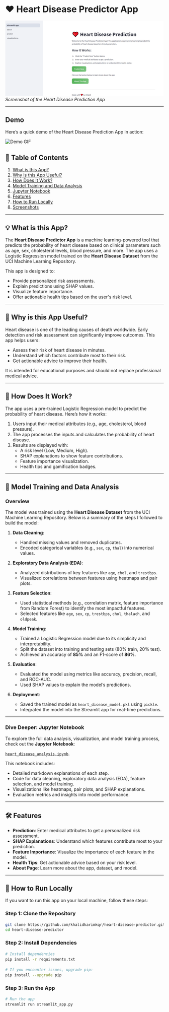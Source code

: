 # ❤️ Heart Disease Predictor App

![Streamlit App](https://github.com/khalidkarimkqr/heart-disease-predictor/blob/main/images/app_screenshot.png)  
*Screenshot of the Heart Disease Prediction App*

---

## Demo

Here’s a quick demo of the Heart Disease Prediction App in action:

![Demo GIF](gifs/waltkthrough_project.gif)

## 📌 Table of Contents

1. [What is this App?](#what-is-this-app)
2. [Why is this App Useful?](#why-is-this-app-useful)
3. [How Does It Work?](#how-does-it-work)
4. [Model Training and Data Analysis](#model-training-and-data-analysis)
5. [Jupyter Notebook](#jupyter-notebook)
6. [Features](#features)
7. [How to Run Locally](#how-to-run-locally)
8. [Screenshots](#screenshots)

---

## 💡 What is this App?

The **Heart Disease Predictor App** is a machine learning-powered tool that predicts the probability of heart disease based on clinical parameters such as age, sex, cholesterol levels, blood pressure, and more. The app uses a Logistic Regression model trained on the **Heart Disease Dataset** from the UCI Machine Learning Repository.

This app is designed to:
- Provide personalized risk assessments.
- Explain predictions using SHAP values.
- Visualize feature importance.
- Offer actionable health tips based on the user's risk level.

---

## 🌟 Why is this App Useful?

Heart disease is one of the leading causes of death worldwide. Early detection and risk assessment can significantly improve outcomes. This app helps users:
- Assess their risk of heart disease in minutes.
- Understand which factors contribute most to their risk.
- Get actionable advice to improve their health.

It is intended for educational purposes and should not replace professional medical advice.

---

## 🔧 How Does It Work?

The app uses a pre-trained Logistic Regression model to predict the probability of heart disease. Here’s how it works:
1. Users input their medical attributes (e.g., age, cholesterol, blood pressure).
2. The app processes the inputs and calculates the probability of heart disease.
3. Results are displayed with:
   - A risk level (Low, Medium, High).
   - SHAP explanations to show feature contributions.
   - Feature importance visualization.
   - Health tips and gamification badges.

---

## 🧠 Model Training and Data Analysis

### Overview
The model was trained using the **Heart Disease Dataset** from the UCI Machine Learning Repository. Below is a summary of the steps I followed to build the model:

1. **Data Cleaning**:
   - Handled missing values and removed duplicates.
   - Encoded categorical variables (e.g., `sex`, `cp`, `thal`) into numerical values.

2. **Exploratory Data Analysis (EDA)**:
   - Analyzed distributions of key features like `age`, `chol`, and `trestbps`.
   - Visualized correlations between features using heatmaps and pair plots.

3. **Feature Selection**:
   - Used statistical methods (e.g., correlation matrix, feature importance from Random Forest) to identify the most impactful features.
   - Selected features like `age`, `sex`, `cp`, `trestbps`, `chol`, `thalach`, and `oldpeak`.

4. **Model Training**:
   - Trained a Logistic Regression model due to its simplicity and interpretability.
   - Split the dataset into training and testing sets (80% train, 20% test).
   - Achieved an accuracy of **85%** and an F1-score of **86%**.

5. **Evaluation**:
   - Evaluated the model using metrics like accuracy, precision, recall, and ROC-AUC.
   - Used SHAP values to explain the model’s predictions.

6. **Deployment**:
   - Saved the trained model as `heart_disease_model.pkl` using `pickle`.
   - Integrated the model into the Streamlit app for real-time predictions.

---
### Dive Deeper: Jupyter Notebook
To explore the full data analysis, visualization, and model training process, check out the **Jupyter Notebook**:

[`heart_disease_analysis.ipynb`](https://github.com/khalidkarimkqr/heart-disease-predictor/blob/main/end-to-end-heart-disease-classification.ipynb).

This notebook includes:
- Detailed markdown explanations of each step.
- Code for data cleaning, exploratory data analysis (EDA), feature selection, and model training.
- Visualizations like heatmaps, pair plots, and SHAP explanations.
- Evaluation metrics and insights into model performance.

---


## 🛠 Features

- **Prediction**: Enter medical attributes to get a personalized risk assessment.
- **SHAP Explanations**: Understand which features contribute most to your prediction.
- **Feature Importance**: Visualize the importance of each feature in the model.
- **Health Tips**: Get actionable advice based on your risk level.
- **About Page**: Learn more about the app, dataset, and model.

---

## 🚀 How to Run Locally

If you want to run this app on your local machine, follow these steps:


### Step 1: Clone the Repository

```bash
git clone https://github.com/khalidkarimkqr/heart-disease-predictor.git
cd heart-disease-predictor
```

### Step 2: Install Dependencies

```bash
# Install dependencies
pip install -r requirements.txt

# If you encounter issues, upgrade pip:
pip install --upgrade pip
```

### Step 3: Run the App
```bash
# Run the app
streamlit run streamlit_app.py
```

